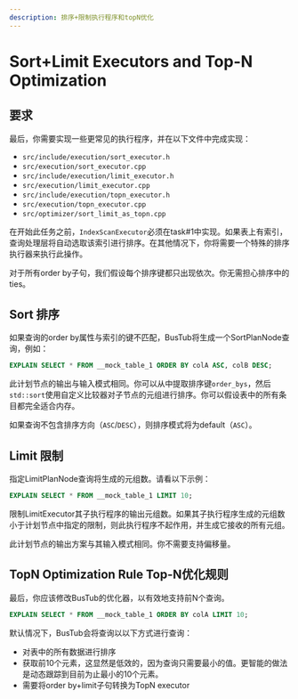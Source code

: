 ```yaml
---
description: 排序+限制执行程序和topN优化
---
```


# Sort+Limit Executors and Top-N Optimization

## 要求

最后，你需要实现一些更常见的执行程序，并在以下文件中完成实现：

* `src/include/execution/sort_executor.h`
* `src/execution/sort_executor.cpp`
* `src/include/execution/limit_executor.h`
* `src/execution/limit_executor.cpp`
* `src/include/execution/topn_executor.h`
* `src/execution/topn_executor.cpp`
* `src/optimizer/sort_limit_as_topn.cpp`

在开始此任务之前，`IndexScanExecutor`必须在task#1中实现。如果表上有索引，查询处理层将自动选取该索引进行排序。在其他情况下，你将需要一个特殊的排序执行器来执行此操作。

对于所有order by子句，我们假设每个排序键都只出现依次。你无需担心排序中的ties。

## Sort 排序

如果查询的order by属性与索引的键不匹配，BusTub将生成一个SortPlanNode查询，例如：

```sql
EXPLAIN SELECT * FROM __mock_table_1 ORDER BY colA ASC, colB DESC;
```

此计划节点的输出与输入模式相同。你可以从中提取排序键`order_bys`，然后`std::sort`使用自定义比较器对子节点的元组进行排序。你可以假设表中的所有条目都完全适合内存。

如果查询不包含排序方向（`ASC`/`DESC`），则排序模式将为default（`ASC`）。

## Limit 限制

指定LimitPlanNode查询将生成的元组数。请看以下示例：

```sql
EXPLAIN SELECT * FROM __mock_table_1 LIMIT 10;
```

限制LimitExecutor其子执行程序的输出元组数。如果其子执行程序生成的元组数小于计划节点中指定的限制，则此执行程序不起作用，并生成它接收的所有元组。

此计划节点的输出方案与其输入模式相同。你不需要支持偏移量。

## TopN Optimization Rule Top-N优化规则

最后，你应该修改BusTub的优化器，以有效地支持前N个查询。

```sql
EXPLAIN SELECT * FROM __mock_table_1 ORDER BY colA LIMIT 10;
```

默认情况下，BusTub会将查询以以下方式进行查询：

* 对表中的所有数据进行排序
* 获取前10个元素，这显然是低效的，因为查询只需要最小的值。更智能的做法是动态跟踪到目前为止最小的10个元素。
* 需要将order by+limit子句转换为TopN executor

